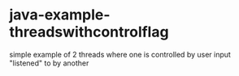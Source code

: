 # java-example-threadswithcontrolflag
simple example of 2 threads where one is controlled by user input "listened" to by another
